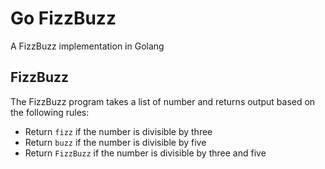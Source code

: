 # Go FizzBuzz

A FizzBuzz implementation in Golang

## FizzBuzz

The FizzBuzz program takes a list of number and returns output based on the following rules:
* Return `fizz` if the number is divisible by three
* Return `buzz` if the number is divisible by five
* Return `FizzBuzz` if the number is divisible by three and five
